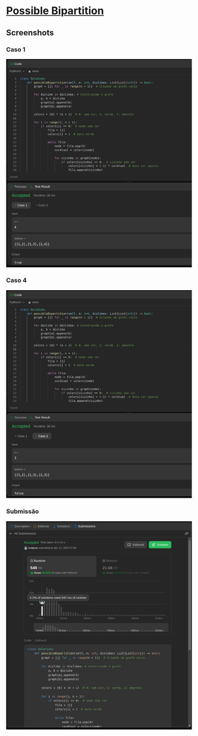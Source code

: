 # [Possible Bipartition](https://leetcode.com/problems/possible-bipartition)

## Screenshots

### Caso 1

![Case1](/Possible%20Bipartition/assets/case1.png)

### Caso 4

![Case2](/Possible%20Bipartition/assets/case2.png)

### Submissão

![Submission](/Possible%20Bipartition/assets/submission.png)